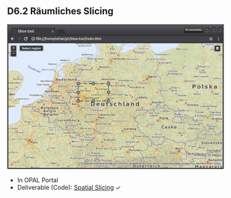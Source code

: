 ## D6.2 Räumliches Slicing

![](../Medien/AP6.2-Geo-Slicing.png)

- In OPAL Portal
- Deliverable (Code): [Spatial Slicing](https://github.com/projekt-opal/hackathon/tree/gh-pages/geo) ✓

